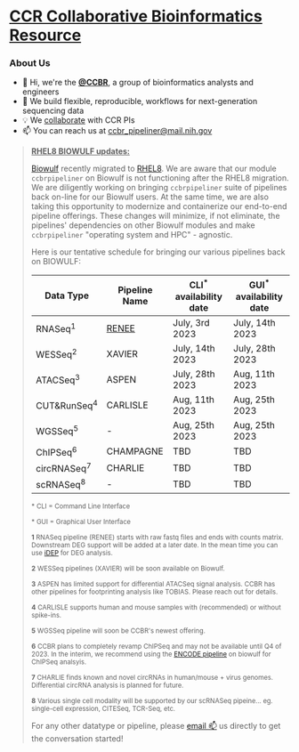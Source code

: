 # [CCR Collaborative Bioinformatics Resource](https://bioinformatics.ccr.cancer.gov/ccbr/)

### About Us
- 👋 Hi, we're the [**@CCBR**](https://bioinformatics.ccr.cancer.gov/ccbr/), a group of bioinformatics analysts and engineers
- 📖 We build flexible, reproducible, workflows for next-generation sequencing data
- :bulb: We [collaborate](https://abcs-amp.nih.gov/project/request/CCBR/) with CCR PIs
- 📫 You can reach us at [ccbr_pipeliner@mail.nih.gov](mailto:ccbr_pipeliner@mail.nih.gov)

> <b><ins>RHEL8 BIOWULF updates:</ins></b>
> 
> [Biowulf](https://hpc.nih.gov) recently migrated to [RHEL8](https://hpc.nih.gov/docs/rhel8.html). We are aware that our module `ccbrpipeliner` on Biowulf is not functioning after the RHEL8 migration. We are diligently working on bringing `ccbrpipeliner` suite of pipelines back on-line for our Biowulf users. At the same time, we are also taking this opportunity to modernize and containerize our end-to-end pipeline offerings. These changes will minimize, if not eliminate, the pipelines' dependencies on other Biowulf modules and make `ccbrpipeliner` "operating system and HPC" - agnostic.
> 
> Here is our tentative schedule for bringing our various pipelines back on BIOWULF:
> 
> | Data Type | Pipeline Name | CLI<sup>*</sup> availability date | GUI<sup>*</sup> availability date |
> | --- | --- | --- |--- |
> | RNASeq<sup>1</sup> | [RENEE](https://github.com/CCBR/RENEE) | July, 3rd 2023 | July, 14th 2023 |
> | WESSeq<sup>2</sup> | XAVIER | July, 14th 2023 | July, 28th 2023 |
> | ATACSeq<sup>3</sup> | ASPEN | July, 28th 2023 | Aug, 11th 2023 |
> | CUT&RunSeq<sup>4</sup> | CARLISLE | Aug, 11th 2023 | Aug, 25th 2023 |
> | WGSSeq<sup>5</sup> | - | Aug, 25th 2023 | Aug, 25th 2023 |
> | ChIPSeq<sup>6</sup> | CHAMPAGNE | TBD | TBD |
> | circRNASeq<sup>7</sup> | CHARLIE | TBD | TBD |
> | scRNASeq<sup>8</sup> | - | TBD | TBD |
>
> <sup>* CLI = Command Line Interface </sup>
>
> <sup>* GUI = Graphical User Interface </sup>
> 
> <sup> **1** RNASeq pipeline (RENEE) starts with raw fastq files and ends with counts matrix. Downstream DEG support will be added at a later date. In the mean time you can use [iDEP](http://bioinformatics.sdstate.edu/idep/0) for DEG analysis.</sup>
> 
> <sup> **2** WESSeq pipelines (XAVIER) will be soon available on Biowulf.</sup>
> 
> <sup> **3** ASPEN has limited support for differential ATACSeq signal analysis. CCBR has other pipelines for footprinting analysis like TOBIAS. Please reach out for details.</sup>
> 
> <sup> **4** CARLISLE supports human and mouse samples with (recommended) or without spike-ins.</sup>
> 
> <sup> **5** WGSSeq pipeline will soon be CCBR's newest offering.</sup>
> 
> <sup> **6** CCBR plans to completely revamp ChIPSeq and may not be available until Q4 of 2023. In the interim, we recommend using the [ENCODE pipeline](https://hpc.nih.gov/apps/chipseq_pipeline.html) on biowulf for ChIPSeq analsyis.</sup>
> 
> <sup> **7** CHARLIE finds known and novel circRNAs in human/mouse + virus genomes. Differential circRNA analysis is planned for future.</sup>
> 
> <sup> **8** Various single cell modality will be supported by our scRNASeq pipeine... eg. single-cell expression, CITESeq, TCR-Seq, etc.</sup>
> 
> For any other datatype or pipeline, please [email :mailbox:](mailto:ccbr_pipeliner@mail.nih.gov) us directly to get the conversation started! 
